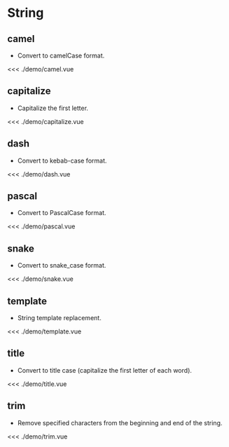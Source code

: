 # String

<script setup lang="ts">
import CamelDemo from './demo/camel.vue'
import CapitalizeDemo from './demo/capitalize.vue'
import DashDemo from './demo/dash.vue'
import PascalDemo from './demo/pascal.vue'
import SnakeDemo from './demo/snake.vue'
import TemplateDemo from './demo/template.vue'
import TitleDemo from './demo/title.vue'
import TrimDemo from './demo/trim.vue'
</script>

## camel

- Convert to camelCase format.

<CamelDemo />

<<< ./demo/camel.vue

## capitalize

- Capitalize the first letter.

<CapitalizeDemo />

<<< ./demo/capitalize.vue

## dash

- Convert to kebab-case format.

<DashDemo />

<<< ./demo/dash.vue

## pascal

- Convert to PascalCase format.

<PascalDemo />

<<< ./demo/pascal.vue

## snake

- Convert to snake_case format.

<SnakeDemo />

<<< ./demo/snake.vue

## template

- String template replacement.

<TemplateDemo />

<<< ./demo/template.vue

## title

- Convert to title case (capitalize the first letter of each word).

<TitleDemo />

<<< ./demo/title.vue

## trim

- Remove specified characters from the beginning and end of the string.

<TrimDemo />

<<< ./demo/trim.vue
